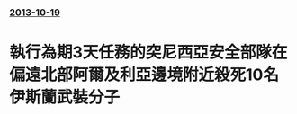 ### [2013-10-19](/news/2013/10/19/index.md)

##### 
#  執行為期3天任務的突尼西亞安全部隊在偏遠北部阿爾及利亞邊境附近殺死10名伊斯蘭武裝分子



